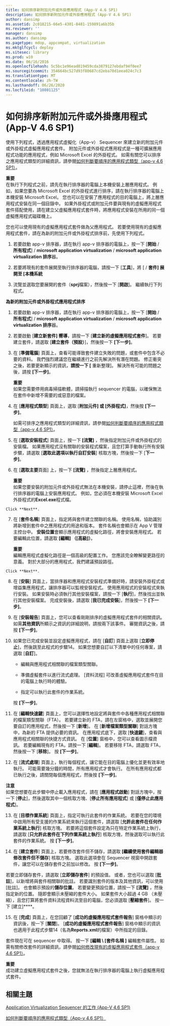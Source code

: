 ```yaml
---
title: 如何排序新附加元件或外掛應用程式 (App-V 4.6 SP1)
description: 如何排序新附加元件或外掛應用程式 (App-V 4.6 SP1)
author: dansimp
ms.assetid: 2c018215-66e5-4301-8481-159891a6b35b
ms.reviewer: ''
manager: dansimp
ms.author: dansimp
ms.pagetype: mdop, appcompat, virtualization
ms.mktglfcycl: deploy
ms.sitesec: library
ms.prod: w10
ms.date: 06/16/2016
ms.openlocfilehash: 5c5bc1e96ead819459cda3879127ebdaf94f0ee7
ms.sourcegitcommit: 354664bc527d93f80687cd2eba70d1eea024c7c3
ms.translationtype: MT
ms.contentlocale: zh-TW
ms.lasthandoff: 06/26/2020
ms.locfileid: "10801125"
---
```

# 如何排序新附加元件或外掛應用程式 (App-V 4.6 SP1)


使用下列程式，透過應用程式虛擬化（App-v） Sequencer 來建立新的附加元件或外掛程式虛擬應用程式套件。 附加元件或外掛程式應用程式是一種可擴展應用程式功能的應用程式，例如 Microsoft Excel 的外掛程式。 如需有關您可以排序之應用程式類型的詳細資訊，請參閱[如何判斷要順序的應用程式類型（app-v 4.6 SP1）](how-to-determine-which-type-of-application-to-sequence---app-v-46-sp1-.md)。

**重要**  
在執行下列程式之前，請先在執行排序器的電腦上本機安裝上層應用程式。 例如，如果您要為 Microsoft Excel 的外掛程式進行排序，請在執行排序器的電腦上本機安裝 Microsoft Excel。 您也可以在安裝了應用程式的目的電腦上，將上層應用程式安裝在同一個目錄中。 如果外掛程式或附加元件要與現有的虛擬應用程式套件搭配使用，請在建立父虛擬應用程式套件時，將應用程式安裝在所用的同一個虛擬應用程式磁碟機上。



您也可以使用現有的虛擬應用程式套件做為父應用程式。 若要使用現有的虛擬應用程式套件，請在為新的附加元件或外掛程式排序前，先使用下列程式。

1.  若要啟動 app-v 排序器，請在執行 app-v 排序器的電腦上，按一下 [**開始**  /  **所有程式**]  /  **microsoft application virtualization**  /  **microsoft application virtualization 排序**器。

2.  若要將現有的套件展開至執行排序器的電腦，請按一下 [**工具**]，將 [  /  **套件] 展開至 [本機系統**

3.  流覽並選取您要展開的套件（**sprj**檔案），然後按一下 [**開啟**]。 繼續執行下列程式。

**為新的附加元件或外掛程式應用程式排序**

1.  若要啟動 app-v 排序器，請在執行 app-v 排序器的電腦上，按一下 [**開始**  /  **所有程式**]  /  **microsoft application virtualization**  /  **microsoft application virtualization 排序**器。

2.  若要啟動 [**建立新套件] 嚮導**，請按一下 [**建立新的虛擬應用程式套件**]。 若要建立套件，請選取 [**建立套件（預設）**]，然後按一下 **[下一步]**。

3.  在 [**準備電腦**] 頁面上，查看可能導致套件建立失敗的問題，或套件中包含不必要的資料。 我們強烈建議您在繼續進行之前先解決所有潛在問題。 修正衝突之後，若要更新顯示的資訊，**請按一下 [** 重新整理]。 解決所有可能的問題之後，請按 **[下一步]**。

    **重要**  
    如果您需要停用病毒掃描軟體，請掃描執行 sequencer 的電腦，以確保無法在套件中新增不需要的或惡意的檔案。



4.  在 [**應用程式類型**] 頁面上，選取 [**附加元件] 或 [外掛程式]**，然後按 **[下一步]**。

    如需可排序之應用程式類型的詳細資訊，請參閱[如何判斷要順序的應用程式類型（app-v 4.6 SP1）](how-to-determine-which-type-of-application-to-sequence---app-v-46-sp1-.md)。

5.  在 [**選取安裝程式**] 頁面上，按一下 **[流覽]** ，然後指定附加元件或外掛程式的安裝檔。 如果應用程式沒有關聯的安裝程式檔案，且您打算手動執行所有安裝步驟，請選取 [**選取此選項以執行自訂安裝**] 核取方塊，然後按一下 [**下一步]**。

6.  在 [**選取主要**頁面] 上，按一下 **[流覽]** ，然後指定上層應用程式。

    **重要**  
    如果您要安裝的附加元件或外掛程式無法在本機安裝，請停止這裡，然後在執行排序器的電腦上安裝應用程式。 例如，您必須在本機安裝 Microsoft Excel 外掛程式的**Excel.exe**程式檔。



~~~
Click **Next**.
~~~

7. 在 [**套件名稱**] 頁面上，指定將與套件建立關聯的名稱。 使用名稱，協助識別將新增到套件中之應用程式的用途和版本。 套件名稱也會顯示在 App V 管理主控台中。 **安裝位置**會顯示應用程式的虛擬化路徑，將會安裝應用程式。 若要編輯此位置，請選取 **[編輯] （[高級]）**。

   **重要**  
   編輯應用程式虛擬化路徑是一個高級的配置工作。 您應該完全瞭解變更路徑的意義。 對於大部分的應用程式，我們建議預設路徑。



~~~
Click **Next**.
~~~

8. 在 [**安裝**] 頁面上，當排序器和應用程式安裝程式準備好時，請安裝外掛程式或增益集應用程式，讓排序器可以監視安裝程式。 使用應用程式的安裝程式來執行安裝。 如果安裝時必須執行其他安裝檔案，請按一下 [**執行**]，然後找出並執行其他安裝檔案。 完成安裝後，請選取 [**我已完成安裝**]，然後按一下 **[下一步]**。

9. 在 [**安裝報告**] 頁面上，您可以查看剛剛排序的虛擬應用程式套件的相關資訊。 如需**其他資訊**所顯示之資訊的詳細說明，請按兩下該事件。 審閱資訊之後，請按 **[下一步]**。

10. 如果您已完成安裝並設定虛擬應用程式，請在 [**自訂**] 頁面上選取 [**立即停止**]，然後跳至此程式的步驟14。 如果您想要自訂以下清單中的任何專案，請選取 [**自訂**]。

    -   編輯與應用程式相關聯的檔案類型關聯。

    -   準備虛擬套件以進行流式處理。 [資料流程] 可改善虛擬應用程式套件在目的電腦上執行時的體驗。

    -   指定可以執行此套件的作業系統。

    按 **\[下一步\]**。

11. 在 [**編輯快速鍵**] 頁面上，您可以選擇性地設定將與套件中各種應用程式相關聯的檔案類型關聯（FTA）。 若要建立新的 FTA，請在左窗格中，選取並展開您要自訂的應用程式，然後按一下 [**新增**]。 在 [**新增檔案類型關聯**] 對話方塊中，為新的 FTA 提供必要的資訊。 在應用程式底下，選取 [**快速鍵**]，查看與應用程式相關聯的快捷方式資訊。 在 [**位置**] 窗格中，您可以查看圖示檔資訊。 若要編輯現有的 FTA，請按一下 [**編輯**]。 若要移除 FTA，請選取 FTA，然後按一下 [**移除**]。 按 **\[下一步\]**。

12. 在 [**流式處理**] 頁面上，執行每個程式，讓它能在目的電腦上優化並更有效率地執行。 可能需要幾分鐘的時間，所有應用程式才會執行。 在所有應用程式都已執行之後，請關閉每個應用程式，然後按 **[下一步]**。

   **注意**  
   如果您想要在此步驟中停止載入應用程式，請在 [**應用程式啟動**] 對話方塊中，按一下 [**停止**]，然後選取其中一個核取方塊、[**停止所有應用程式**] 或 [**僅停止此應用程式**]。



13. 在 [**目標作業系統**] 頁面上，指定可執行此套件的作業系統。 若要在您的環境中啟用所有受支援的作業系統來執行這個套件，請選取 [**允許此套件在任何作業系統上執行**] 核取方塊。 若要將這個套件設定為只在特定作業系統上執行，請選取 [**只允許此套件在下列作業系統上執行**] 核取方塊，然後選取可以執行此套件的作業系統。 按 **\[下一步\]**。

14. 在 [**建立套件**] 頁面上，若要修改套件但不儲存，請選取 **[繼續使用套件編輯器修改套件但不儲存**] 核取方塊。 選取此選項會在 Sequencer 視窗中開啟套件，讓您可以在儲存套件之前加以修改。 按 **\[下一步\]**。

   若要立即儲存套件，請選取 [**立即儲存套件**] 的預設值。 或者，您也可以選取 [**批註**]，以新增將與套件相關聯的批註。 若要識別套件的版本及其他資訊，可以使用 [批註]。 也會顯示預設的**儲存位置**。 若要變更預設位置，請按一下 **[流覽]** ，然後指定新的位置。 隨即會顯示未壓縮的套件大小。 如果套件大小超過 4 GB （未壓縮），且您打算將套件資料流程資料流至目的電腦，您必須選取 [**壓縮套件**]。 按一下 \[建立\]****。

15. 在 [**完成**] 頁面上，在您回顧了 [**成功的虛擬應用程式套件報告**] 窗格中顯示的資訊後，按一下 [**關閉**]。 [**成功的虛擬應用程式套件報告**] 窗格中顯示的資訊也適用于此程式步驟14（名為**Reports.xml**的檔案）中所指定的目錄。

   套件現在可在 sequencer 中取得。 按一下 **[編輯 \ [套件名稱 \]** 編輯套件屬性。 如需有關修改套件的詳細資訊，請參閱[如何修改現有的虛擬應用程式套件（app-v 4.6 SP1）](how-to-modify-an-existing-virtual-application-package--app-v-46-sp1-.md)。

   **重要**  
   成功建立虛擬應用程式套件之後，您就無法在執行排序器的電腦上執行虛擬應用程式套件。



## 相關主題


[Application Virtualization Sequencer 的工作 (App-V 4.6 SP1)](tasks-for-the-application-virtualization-sequencer--app-v-46-sp1-.md)

[如何判斷要順序的應用程式類型（App-v 4.6 SP1）](how-to-determine-which-type-of-application-to-sequence---app-v-46-sp1-.md)









